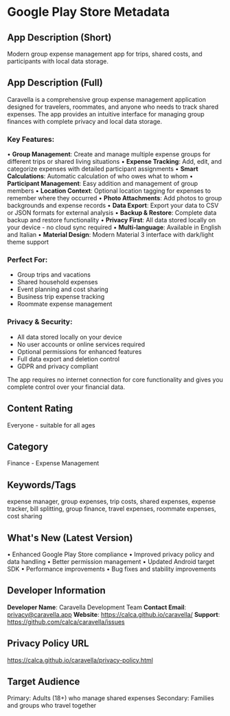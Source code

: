 # Google Play Store Metadata

## App Description (Short)
Modern group expense management app for trips, shared costs, and participants with local data storage.

## App Description (Full)
Caravella is a comprehensive group expense management application designed for travelers, roommates, and anyone who needs to track shared expenses. The app provides an intuitive interface for managing group finances with complete privacy and local data storage.

### Key Features:
• **Group Management**: Create and manage multiple expense groups for different trips or shared living situations
• **Expense Tracking**: Add, edit, and categorize expenses with detailed participant assignments
• **Smart Calculations**: Automatic calculation of who owes what to whom
• **Participant Management**: Easy addition and management of group members
• **Location Context**: Optional location tagging for expenses to remember where they occurred
• **Photo Attachments**: Add photos to group backgrounds and expense records
• **Data Export**: Export your data to CSV or JSON formats for external analysis
• **Backup & Restore**: Complete data backup and restore functionality
• **Privacy First**: All data stored locally on your device - no cloud sync required
• **Multi-language**: Available in English and Italian
• **Material Design**: Modern Material 3 interface with dark/light theme support

### Perfect For:
- Group trips and vacations
- Shared household expenses
- Event planning and cost sharing
- Business trip expense tracking
- Roommate expense management

### Privacy & Security:
- All data stored locally on your device
- No user accounts or online services required
- Optional permissions for enhanced features
- Full data export and deletion control
- GDPR and privacy compliant

The app requires no internet connection for core functionality and gives you complete control over your financial data.

## Content Rating
Everyone - suitable for all ages

## Category
Finance - Expense Management

## Keywords/Tags
expense manager, group expenses, trip costs, shared expenses, expense tracker, bill splitting, group finance, travel expenses, roommate expenses, cost sharing

## What's New (Latest Version)
• Enhanced Google Play Store compliance
• Improved privacy policy and data handling
• Better permission management
• Updated Android target SDK
• Performance improvements
• Bug fixes and stability improvements

## Developer Information
**Developer Name**: Caravella Development Team
**Contact Email**: privacy@caravella.app
**Website**: https://calca.github.io/caravella/
**Support**: https://github.com/calca/caravella/issues

## Privacy Policy URL
https://calca.github.io/caravella/privacy-policy.html

## Target Audience
Primary: Adults (18+) who manage shared expenses
Secondary: Families and groups who travel together